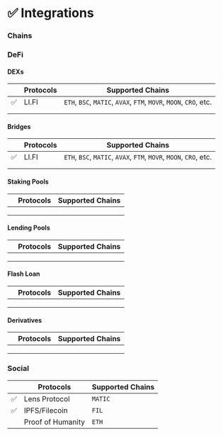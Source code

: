 # ✅ Integrations

### Chains

### DeFi

#### DEXs

|   | Protocols | Supported Chains                                                  |
| - | --------- | ----------------------------------------------------------------- |
| ✅ | LI.FI     | `ETH`, `BSC`, `MATIC`, `AVAX`, `FTM`, `MOVR`, `MOON`, `CRO`, etc. |
|   |           |                                                                   |
|   |           |                                                                   |

#### Bridges

|   | Protocols | Supported Chains                                                  |
| - | --------- | ----------------------------------------------------------------- |
| ✅ | LI.FI     | `ETH`, `BSC`, `MATIC`, `AVAX`, `FTM`, `MOVR`, `MOON`, `CRO`, etc. |
|   |           |                                                                   |
|   |           |                                                                   |

#### Staking Pools

|   | Protocols | Supported Chains |
| - | --------- | ---------------- |
|   |           |                  |
|   |           |                  |
|   |           |                  |

#### Lending Pools

|   | Protocols | Supported Chains |
| - | --------- | ---------------- |
|   |           |                  |
|   |           |                  |
|   |           |                  |

#### Flash Loan

|   | Protocols | Supported Chains |
| - | --------- | ---------------- |
|   |           |                  |
|   |           |                  |
|   |           |                  |

#### Derivatives

|   | Protocols | Supported Chains |
| - | --------- | ---------------- |
|   |           |                  |
|   |           |                  |
|   |           |                  |

### Social

|   | Protocols         | Supported Chains |
| - | ----------------- | ---------------- |
| ✅ | Lens Protocol     | `MATIC`          |
| ✅ | IPFS/Filecoin     | `FIL`            |
|   | Proof of Humanity | `ETH`            |
